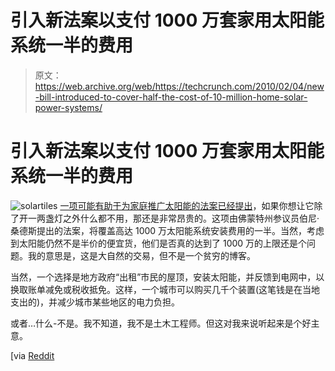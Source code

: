 # 引入新法案以支付 1000 万套家用太阳能系统一半的费用

> 原文：<https://web.archive.org/web/https://techcrunch.com/2010/02/04/new-bill-introduced-to-cover-half-the-cost-of-10-million-home-solar-power-systems/>

# 引入新法案以支付 1000 万套家用太阳能系统一半的费用

![](img/ba5cfd5b8aa9f7bd370cbf422c16ffa8.png "solartiles")
[一项可能有助于为家庭推广太阳能的法案已经提出](https://web.archive.org/web/20230322164148/http://sanders.senate.gov/newsroom/news/index.cfm?id=6099d259-a04c-417c-9448-760522044705)，如果你想让它除了开一两盏灯之外什么都不用，那还是非常昂贵的。这项由佛蒙特州参议员伯尼·桑德斯提出的法案，将覆盖高达 1000 万太阳能系统安装费用的一半。当然，考虑到太阳能仍然不是半价的便宜货，他们是否真的达到了 1000 万的上限还是个问题。我的意思是，这是大自然的交易，但不是一个贫穷的博客。

当然，一个选择是地方政府“出租”市民的屋顶，安装太阳能，并反馈到电网中，以换取账单减免或税收抵免。这样，一个城市可以购买几千个装置(这笔钱是在当地支出的)，并减少城市某些地区的电力负担。

或者…什么-不是。我不知道，我不是土木工程师。但这对我来说听起来是个好主意。

[via [Reddit](https://web.archive.org/web/20230322164148/http://www.reddit.com/r/environment/comments/ay2w8/sen_bernie_sanders_ivt_chairman_of_the_senates/)